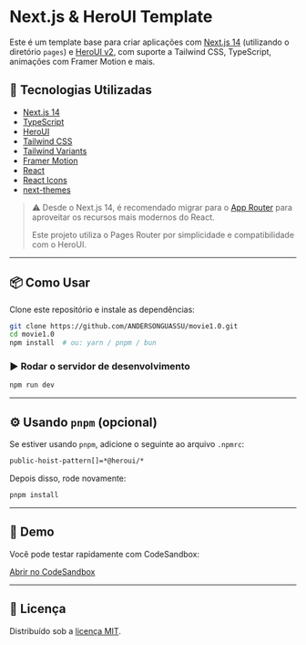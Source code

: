 # Next.js & HeroUI Template

Este é um template base para criar aplicações com [Next.js 14](https://nextjs.org/docs/getting-started) (utilizando o diretório `pages`) e [HeroUI v2](https://heroui.com), com suporte a Tailwind CSS, TypeScript, animações com Framer Motion e mais.

## 🚀 Tecnologias Utilizadas

- [Next.js 14](https://nextjs.org/)
- [TypeScript](https://www.typescriptlang.org/)
- [HeroUI](https://heroui.com)
- [Tailwind CSS](https://tailwindcss.com)
- [Tailwind Variants](https://tailwind-variants.org)
- [Framer Motion](https://www.framer.com/motion)
- [React](https://reactjs.org)
- [React Icons](https://react-icons.github.io/react-icons)
- [next-themes](https://github.com/pacocoursey/next-themes)

> ⚠️ Desde o Next.js 14, é recomendado migrar para o [App Router](https://nextjs.org/docs/app) para aproveitar os recursos mais modernos do React.
>
> Este projeto utiliza o Pages Router por simplicidade e compatibilidade com o HeroUI.

---

## 📦 Como Usar

Clone este repositório e instale as dependências:

```bash
git clone https://github.com/ANDERSONGUASSU/movie1.0.git
cd movie1.0
npm install  # ou: yarn / pnpm / bun
```

### ▶️ Rodar o servidor de desenvolvimento

```bash
npm run dev
```

---

## ⚙️ Usando `pnpm` (opcional)

Se estiver usando `pnpm`, adicione o seguinte ao arquivo `.npmrc`:

```bash
public-hoist-pattern[]=*@heroui/*
```

Depois disso, rode novamente:

```bash
pnpm install
```

---

## 🧪 Demo

Você pode testar rapidamente com CodeSandbox:

[Abrir no CodeSandbox](https://githubbox.com/ANDERSONGUASSU/movie1.0)

---

## 📄 Licença

Distribuído sob a [licença MIT](LICENSE).
